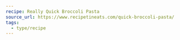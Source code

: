 ```yaml
---
recipe: Really Quick Broccoli Pasta
source_url: https://www.recipetineats.com/quick-broccoli-pasta/
tags:
  - type/recipe
---
```



